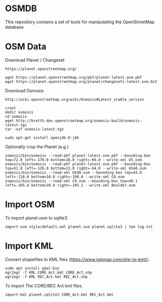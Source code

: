 OSMDB
=====

This repository contains a set of tools for manipulating
the OpenStreetMap database.

OSM Data
========

Download Planet / Changeset

	https://planet.openstreetmap.org/

	wget https://planet.openstreetmap.org/pbf/planet-latest.osm.pbf
	wget https://planet.openstreetmap.org/planet/changesets-latest.osm.bz2

Download Osmosis

	http://wiki.openstreetmap.org/wiki/Osmosis#Latest_stable_version

	croot
	mkdir osmosis
	cd osmosis
	wget http://bretth.dev.openstreetmap.org/osmosis-build/osmosis-latest.tgz
	tar -xzf osmosis-latest.tgz

	sudo apt-get install openjdk-8-jdk

Optionally crop the Planet (e.g.)

	osmosis/bin/osmosis --read-pbf planet-latest.osm.pbf --bounding-box top=72.0 left=-170.0 bottom=18.0 right=-66.0 --write-xml US.osm
	osmosis/bin/osmosis --read-pbf planet-latest.osm.pbf --bounding-box top=51.0 left=-126.0 bottom=23.0 right=-64.0 --write-xml US48.osm
	osmosis/bin/osmosis --read-xml US48.osm --bounding-box top=43.0 left=-110.0 bottom=34.0 right=-100.0 --write-xml CO.osm
	osmosis/bin/osmosis --read-xml CO.osm --bounding-box top=40.1 left=-105.4 bottom=39.9 right=-105.1 --write-xml Boulder.osm

Import OSM
==========

To import planet.osm to sqlite3.

	import-osm style/default.xml planet.osm planet.sqlite3 | tee log.txt

Import KML
==========

Convert shapefiles to KML files (https://www.igismap.com/shp-to-kml/).

	sudo apt install gdal-bin
	ogr2ogr -f KML CORE_Act.kml CORE_Act.shp
	ogr2ogr -f KML REC_Act.kml REC_Act.shp

To import The CORE/REC Act kml files.

	import-kml planet.sqlite3 CORE_Act.kml REC_Act.kml
